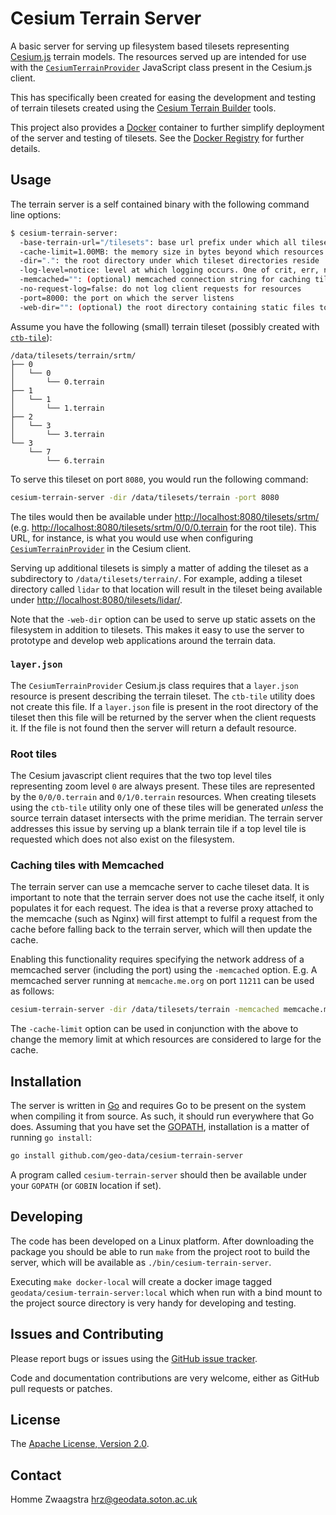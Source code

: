 # Cesium Terrain Server

A basic server for serving up filesystem based tilesets representing
[Cesium.js](http://cesiumjs.org/) terrain models.  The resources served up are
intended for use with the
[`CesiumTerrainProvider`](http://cesiumjs.org/Cesium/Build/Documentation/CesiumTerrainProvider.html)
JavaScript class present in the Cesium.js client.

This has specifically been created for easing the development and testing of
terrain tilesets created using the
[Cesium Terrain Builder](https://github.com/geo-data/cesium-terrain-builder)
tools.

This project also provides a [Docker](https://www.docker.com/) container to
further simplify deployment of the server and testing of tilesets.  See the
[Docker Registry](https://registry.hub.docker.com/u/geodata/cesium-terrain-server/)
for further details.

## Usage

The terrain server is a self contained binary with the following command line
options:

```sh
$ cesium-terrain-server:
  -base-terrain-url="/tilesets": base url prefix under which all tilesets are served
  -cache-limit=1.00MB: the memory size in bytes beyond which resources are not cached. Other memory units can be specified by suffixing the number with kB, MB, GB or TB
  -dir=".": the root directory under which tileset directories reside
  -log-level=notice: level at which logging occurs. One of crit, err, notice, debug
  -memcached="": (optional) memcached connection string for caching tiles e.g. localhost:11211
  -no-request-log=false: do not log client requests for resources
  -port=8000: the port on which the server listens
  -web-dir="": (optional) the root directory containing static files to be served
```

Assume you have the following (small) terrain tileset (possibly created with
[`ctb-tile`](https://github.com/geo-data/cesium-terrain-builder#ctb-tile)):

```
/data/tilesets/terrain/srtm/
├── 0
│   └── 0
│       └── 0.terrain
├── 1
│   └── 1
│       └── 1.terrain
├── 2
│   └── 3
│       └── 3.terrain
└── 3
    └── 7
        └── 6.terrain
```

To serve this tileset on port `8080`, you would run the following command:

```sh
cesium-terrain-server -dir /data/tilesets/terrain -port 8080
```

The tiles would then be available under <http://localhost:8080/tilesets/srtm/>
(e.g. <http://localhost:8080/tilesets/srtm/0/0/0.terrain> for the root tile).
This URL, for instance, is what you would use when configuring
[`CesiumTerrainProvider`](http://cesiumjs.org/Cesium/Build/Documentation/CesiumTerrainProvider.html)
in the Cesium client.

Serving up additional tilesets is simply a matter of adding the tileset as a
subdirectory to `/data/tilesets/terrain/`.  For example, adding a tileset
directory called `lidar` to that location will result in the tileset being
available under <http://localhost:8080/tilesets/lidar/>.

Note that the `-web-dir` option can be used to serve up static assets on the
filesystem in addition to tilesets.  This makes it easy to use the server to
prototype and develop web applications around the terrain data.

### `layer.json`

The `CesiumTerrainProvider` Cesium.js class requires that a `layer.json`
resource is present describing the terrain tileset.  The `ctb-tile` utility does
not create this file.  If a `layer.json` file is present in the root directory
of the tileset then this file will be returned by the server when the client
requests it.  If the file is not found then the server will return a default
resource.

### Root tiles

The Cesium javascript client requires that the two top level tiles representing
zoom level `0` are always present.  These tiles are represented by the
`0/0/0.terrain` and `0/1/0.terrain` resources. When creating tilesets using the
`ctb-tile` utility only one of these tiles will be generated *unless* the source
terrain dataset intersects with the prime meridian.  The terrain server
addresses this issue by serving up a blank terrain tile if a top level tile is
requested which does not also exist on the filesystem.

### Caching tiles with Memcached

The terrain server can use a memcache server to cache tileset data. It is
important to note that the terrain server does not use the cache itself, it only
populates it for each request.  The idea is that a reverse proxy attached to the
memcache (such as Nginx) will first attempt to fulfil a request from the cache
before falling back to the terrain server, which will then update the cache.

Enabling this functionality requires specifying the network address of a
memcached server (including the port) using the `-memcached` option.  E.g. A
memcached server running at `memcache.me.org` on port `11211` can be used as
follows:

```sh
cesium-terrain-server -dir /data/tilesets/terrain -memcached memcache.me.org:11211
```

The `-cache-limit` option can be used in conjunction with the above to change
the memory limit at which resources are considered to large for the cache.

## Installation

The server is written in [Go](http://golang.org/) and requires Go to be present
on the system when compiling it from source.  As such, it should run everywhere
that Go does.  Assuming that you have set the
[GOPATH](https://golang.org/cmd/go/#hdr-GOPATH_environment_variable),
installation is a matter of running `go install`:

```sh
go install github.com/geo-data/cesium-terrain-server
```

A program called `cesium-terrain-server` should then be available under your
`GOPATH` (or `GOBIN` location if set).

## Developing

The code has been developed on a Linux platform. After downloading the package
you should be able to run `make` from the project root to build the server,
which will be available as `./bin/cesium-terrain-server`.

Executing `make docker-local` will create a docker image tagged
`geodata/cesium-terrain-server:local` which when run with a bind mount to the
project source directory is very handy for developing and testing.

## Issues and Contributing

Please report bugs or issues using the
[GitHub issue tracker](https://github.com/geo-data/cesium-terrain-server).

Code and documentation contributions are very welcome, either as GitHub pull
requests or patches.

## License

The [Apache License, Version 2.0](http://www.apache.org/licenses/LICENSE-2.0).

## Contact

Homme Zwaagstra <hrz@geodata.soton.ac.uk>
